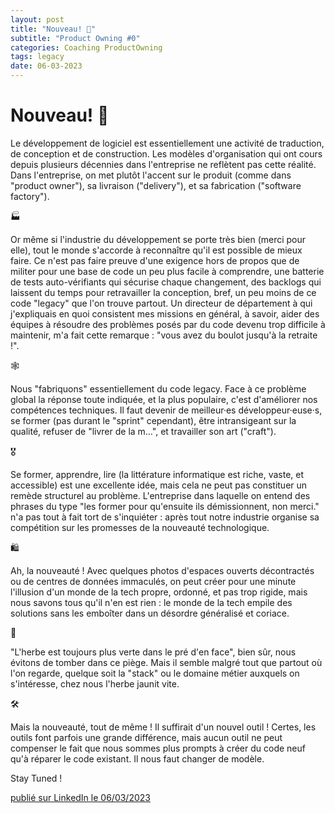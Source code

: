 ```yaml
---
layout: post
title: "Nouveau! 📯"
subtitle: "Product Owning #0"
categories: Coaching ProductOwning
tags: legacy
date: 06-03-2023
---
```

# Nouveau! 📯

Le développement de logiciel est essentiellement une activité de traduction, de conception et de construction. Les modèles d'organisation qui ont cours depuis plusieurs décennies dans l'entreprise ne reflètent pas cette réalité. Dans l'entreprise, on met plutôt l'accent sur le produit (comme dans "product owner"), sa livraison ("delivery"), et sa fabrication ("software factory"). 
<!--more-->

🏭

Or même si l'industrie du développement se porte très bien (merci pour elle), tout le monde s'accorde à reconnaître qu'il est possible de mieux faire. Ce n'est pas faire preuve d'une exigence hors de propos que de militer pour une base de code un peu plus facile à comprendre, une batterie de tests auto-vérifiants qui sécurise chaque changement, des backlogs qui laissent du temps pour retravailler la conception, bref, un peu moins de ce code "legacy" que l'on trouve partout. Un directeur de département à qui j'expliquais en quoi consistent mes missions en général, à savoir, aider des équipes à résoudre des problèmes posés par du code devenu trop difficile à maintenir, m'a fait cette remarque : "vous avez du boulot jusqu'à la retraite !".

🕸

Nous "fabriquons" essentiellement du code legacy. Face à ce problème global la réponse toute indiquée, et la plus populaire, c'est d'améliorer nos compétences techniques. Il faut devenir de meilleur·es développeur·euse·s, se former (pas durant le "sprint" cependant), être intransigeant sur la qualité, refuser de "livrer de la m…", et travailler son art ("craft").

🎖

Se former, apprendre, lire (la littérature informatique est riche, vaste, et accessible) est une excellente idée, mais cela ne peut pas constituer un remède structurel au problème. L'entreprise dans laquelle on entend des phrases du type "les former pour qu'ensuite ils démissionnent, non merci." n'a pas tout à fait tort de s'inquiéter : après tout notre industrie organise sa compétition sur les promesses de la nouveauté technologique. 

🛍 

Ah, la nouveauté ! Avec quelques photos d'espaces ouverts décontractés ou de centres de données immaculés, on peut créer pour une minute l'illusion d'un monde de la tech propre, ordonné, et pas trop rigide, mais nous savons tous qu'il n'en est rien : le monde de la tech empile des solutions sans les emboîter dans un désordre généralisé et coriace. 

🌱 

"L'herbe est toujours plus verte dans le pré d'en face", bien sûr, nous évitons de tomber dans ce piège. Mais il semble malgré tout que partout où l'on regarde, quelque soit la "stack" ou le domaine métier auxquels on s'intéresse, chez nous l'herbe jaunit vite.

🛠

Mais la nouveauté, tout de même ! Il suffirait d'un nouvel outil ! Certes, les outils font parfois une grande différence, mais aucun outil ne peut compenser le fait que nous sommes plus prompts à créer du code neuf qu'à réparer le code existant. Il nous faut changer de modèle.

Stay Tuned !

[publié sur LinkedIn le 06/03/2023](https://www.linkedin.com/posts/christophe-thibaut-35b4657_etatdelart-dettetechnique-development-activity-7038389823816003584-pTWB?utm_source=share&utm_medium=member_desktop)
